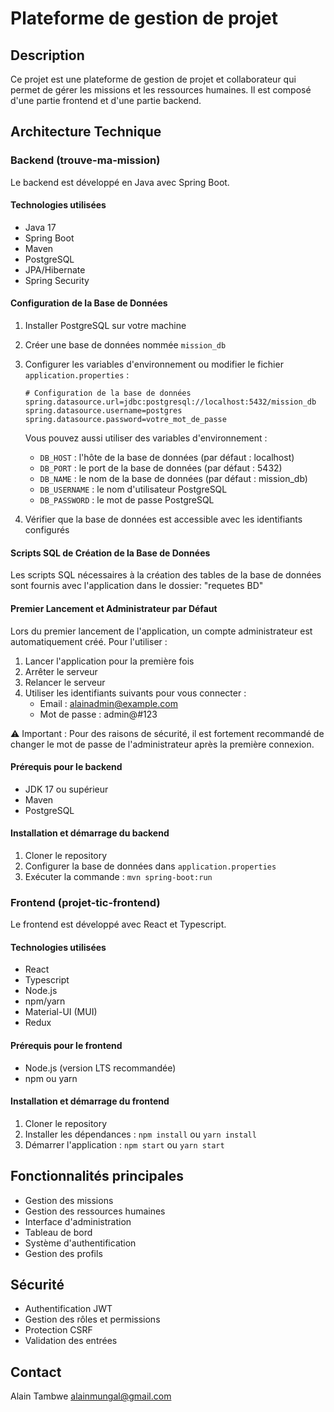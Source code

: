 # Plateforme de gestion de projet

## Description
Ce projet est une plateforme de gestion de projet et collaborateur qui permet de gérer les missions et les ressources humaines. Il est composé d'une partie frontend et d'une partie backend.

## Architecture Technique

### Backend (trouve-ma-mission)
Le backend est développé en Java avec Spring Boot.

#### Technologies utilisées
- Java 17
- Spring Boot
- Maven
- PostgreSQL
- JPA/Hibernate
- Spring Security

#### Configuration de la Base de Données
1. Installer PostgreSQL sur votre machine
2. Créer une base de données nommée `mission_db`
3. Configurer les variables d'environnement ou modifier le fichier `application.properties` :
   ```properties
   # Configuration de la base de données
   spring.datasource.url=jdbc:postgresql://localhost:5432/mission_db
   spring.datasource.username=postgres
   spring.datasource.password=votre_mot_de_passe
   ```
   
   Vous pouvez aussi utiliser des variables d'environnement :
   - `DB_HOST` : l'hôte de la base de données (par défaut : localhost)
   - `DB_PORT` : le port de la base de données (par défaut : 5432)
   - `DB_NAME` : le nom de la base de données (par défaut : mission_db)
   - `DB_USERNAME` : le nom d'utilisateur PostgreSQL
   - `DB_PASSWORD` : le mot de passe PostgreSQL

4. Vérifier que la base de données est accessible avec les identifiants configurés

#### Scripts SQL de Création de la Base de Données
Les scripts SQL nécessaires à la création des tables de la base de données sont fournis avec l'application dans le dossier: "requetes BD"

#### Premier Lancement et Administrateur par Défaut
Lors du premier lancement de l'application, un compte administrateur est automatiquement créé. Pour l'utiliser :

1. Lancer l'application pour la première fois
2. Arrêter le serveur
3. Relancer le serveur
4. Utiliser les identifiants suivants pour vous connecter :
   - Email : alainadmin@example.com
   - Mot de passe : admin@#123

⚠️ Important : Pour des raisons de sécurité, il est fortement recommandé de changer le mot de passe de l'administrateur après la première connexion.

#### Prérequis pour le backend
- JDK 17 ou supérieur
- Maven
- PostgreSQL

#### Installation et démarrage du backend
1. Cloner le repository
2. Configurer la base de données dans `application.properties`
3. Exécuter la commande : `mvn spring-boot:run`

### Frontend (projet-tic-frontend)
Le frontend est développé avec React et Typescript.

#### Technologies utilisées
- React
- Typescript
- Node.js
- npm/yarn
- Material-UI (MUI)
- Redux

#### Prérequis pour le frontend
- Node.js (version LTS recommandée)
- npm ou yarn

#### Installation et démarrage du frontend
1. Cloner le repository
2. Installer les dépendances : `npm install` ou `yarn install`
3. Démarrer l'application : `npm start` ou `yarn start`

## Fonctionnalités principales
- Gestion des missions
- Gestion des ressources humaines
- Interface d'administration
- Tableau de bord
- Système d'authentification
- Gestion des profils


## Sécurité
- Authentification JWT
- Gestion des rôles et permissions
- Protection CSRF
- Validation des entrées


## Contact
Alain Tambwe alainmungal@gmail.com
